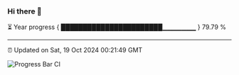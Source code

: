 ### Hi there 👋

⏳ Year progress { ███████████████████████▁▁▁▁▁▁▁ } 79.79 %

---

⏰ Updated on Sat, 19 Oct 2024 00:21:49 GMT

![Progress Bar CI](https://github.com/liununu/liununu/workflows/Progress%20Bar%20CI/badge.svg)

